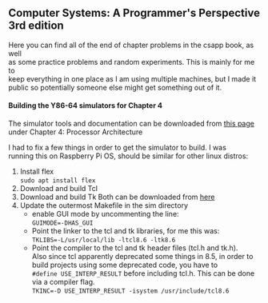 ## Computer Systems: A Programmer's Perspective 3rd edition

Here you can find all of the end of chapter problems in the csapp book, as well  
as some practice problems and random experiments. This is mainly for me to  
keep everything in one place as I am using multiple machines, but I made it  
public so potentially someone else might get something out of it.    


#### Building the Y86-64 simulators for Chapter 4
The simulator tools and documentation can be downloaded from [this page](http://csapp.cs.cmu.edu/3e/students.html)   
under Chapter 4: Processor Architecture  
  
I had to fix a few things in order to get the simulator to build. I was  
running this on Raspberry Pi OS, should be similar for other linux distros:    
  
1. Install flex  
    `sudo apt install flex`
2. Download and build Tcl
3. Download and build Tk
    Both can be downloaded from [here](https://www.tcl.tk/software/tcltk/download.html)
4. Update the outermost Makefile in the sim directory
    - enable GUI mode by uncommenting the line:  
    `GUIMODE=-DHAS_GUI`   
    - Point the linker to the tcl and tk libraries, for me this was:   
    `TKLIBS=-L/usr/local/lib -ltcl8.6 -ltk8.6`
    - Point the compiler to the tcl and tk header files (tcl.h and tk.h).  
      Also since tcl apparently deprecated some things in 8.5, in order to    
      build projects using some deprecated code, you have to    
      `#define USE_INTERP_RESULT` before including tcl.h. This can be done  
      via a compiler flag.   
    `TKINC=-D USE_INTERP_RESULT -isystem /usr/include/tcl8.6`    


